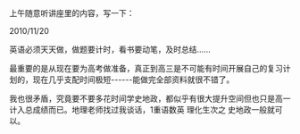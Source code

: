 上午随意听讲座里的内容，写一下：

2010/11/20

英语必须天天做，做题要计时，看书要动笔，及时总结......

最重要的是从现在要为高考做准备，真正到高三是不可能有时间开展自己的复习计划的，现在几乎支配时间极短------能做完全部资料就很不错了。

我也很矛盾，究竟要不要多花时间学史地政，都似乎有很大提升空间但也只是高一计入总成绩而已。地理老师找过我谈话，1重语数英
理化生次之 史地政一般就可以。
